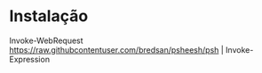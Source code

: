 # Instalação

Invoke-WebRequest https://raw.githubcontentuser.com/bredsan/psheesh/psh | Invoke-Expression
